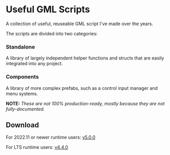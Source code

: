 # Useful GML Scripts

A collection of useful, reuseable GML script I've made over the years.

The scripts are divided into two categories:

### Standalone

A library of largely independent helper functions and structs that are easily integrated into any project.

### Components

A library of more complex prefabs, such as a control input manager and menu systems.

**NOTE:** *These are not 100% production-ready, mostly because they are not fully-documented.*

## Download

For 2022.11 or newer runtime users: [v5.0.0](https://github.com/mstop4/useful-gml-scripts/releases/tag/5.0.0)

For LTS runtime users: [v4.4.0](https://github.com/mstop4/useful-gml-scripts/releases/tag/4.4.0)
